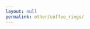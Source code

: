 ```yaml
---
layout: null
permalink: other/coffee_rings/
---
```


<script language="javascript" type="text/javascript" src="/js/p5.js"></script>
<script language="javascript" type="text/javascript" src="/js/addons/p5.dom.js"></script>
<script language="javascript" type="text/javascript" src="/js/circle_ex.js"></script>
